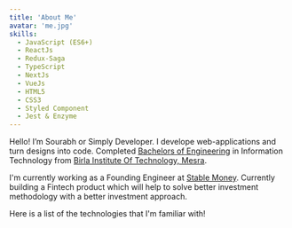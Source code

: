 ```yaml
---
title: 'About Me'
avatar: 'me.jpg'
skills:
  - JavaScript (ES6+)
  - ReactJs
  - Redux-Saga
  - TypeScript
  - NextJs
  - VueJs
  - HTML5
  - CSS3
  - Styled Component
  - Jest & Enzyme
---
```


Hello! I’m Sourabh or Simply Developer. I develope web-applications and turn
designs into code. Completed [Bachelors of Engineering](https://drive.google.com/file/d/1a8MsCK9YehjXRhYFWxw5kIzHxPkW5vK4/view?usp=sharing) in Information Technology from [Birla Institute Of Technology, Mesra](https://www.bitmesra.ac.in/).

I'm currently working as a Founding Engineer at [Stable Money](https://stablemoney.in/). Currently building a Fintech product which will help to solve better investment methodology with a better investment approach.

Here is a list of the technologies that I'm familiar with!
